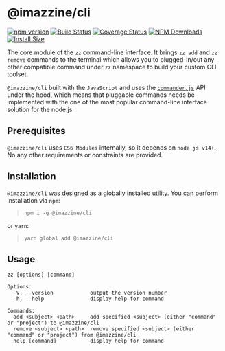 # @imazzine/cli

[![npm version](https://img.shields.io/npm/v/@imazzine/cli)](https://www.npmjs.com/package/@imazzine/cli)
[![Build Status](https://travis-ci.com/imazzine/cli.svg?branch=master)](https://travis-ci.com/imazzine/cli)
[![Coverage Status](https://coveralls.io/repos/github/imazzine/cli/badge.svg?branch=master)](https://coveralls.io/github/imazzine/cli?branch=master)
[![NPM Downloads](https://img.shields.io/npm/dm/@imazzine/cli.svg?style=flat)](https://npmcharts.com/compare/@imazzine/cli?minimal=true)
[![Install Size](https://packagephobia.now.sh/badge?p=@imazzine/cli)](https://packagephobia.now.sh/result?p=@imazzine/cli)

The core module of the `zz` command-line interface. It brings `zz add` and `zz remove` commands to the terminal which allows you to plugged-in/out any other compatible command under `zz` namespace to build your custom CLI toolset.

`@imazzine/cli` built with the `JavaScript` and uses the [`commander.js`](https://github.com/tj/commander.js/blob/master/Readme.md) API under the hood, which means that pluggable commands needs be implemented with the one of the most popular command-line interface solution for the node.js.

## Prerequisites

`@imazzine/cli` uses `ES6 Modules` internally, so it depends on `node.js v14+`. No any other requirements or constraints are provided.

## Installation

`@imazzine/cli` was designed as a globally installed utility. You can perform installation via `npm`:

> `npm i -g @imazzine/cli`

or `yarn`:

> `yarn global add @imazzine/cli`

## Usage

```
zz [options] [command]

Options:
  -V, --version            output the version number
  -h, --help               display help for command

Commands:
  add <subject> <path>     add specified <subject> (either "command" or "project") to @imazzine/cli
  remove <subject> <path>  remove specified <subject> (either "command" or "project") from @imazzine/cli
  help [command]           display help for command
```